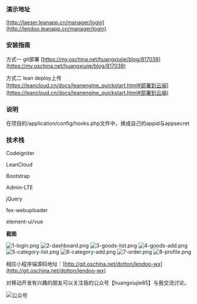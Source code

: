 ### 演示地址

[http://laeser.leanapp.cn/manager/login](http://lendoo.leanapp.cn/manager/login)

### 安装指南

方式一 git部署
[https://my.oschina.net/huangxiujie/blog/817038](https://my.oschina.net/huangxiujie/blog/817038)

方式二 lean deploy上传
[https://leancloud.cn/docs/leanengine_quickstart.html#部署到云端](https://leancloud.cn/docs/leanengine_quickstart.html#部署到云端)

### 说明

在项目的/application/config/hooks.php文件中，换成自己的appid与appsecret

### 技术栈

Codeigniter

LeanCloud

Bootstrap

Admin-LTE

jQuery

fex-webuploader

element-ui/vue

**截图**

![1-login.png](http://upload-images.jianshu.io/upload_images/2599324-55a404dac3c01799.png?imageMogr2/auto-orient/strip%7CimageView2/2/w/1240)
![2-dashboard.png](http://upload-images.jianshu.io/upload_images/2599324-95eaf7c4ad526974.png?imageMogr2/auto-orient/strip%7CimageView2/2/w/1240)
![3-goods-list.png](http://upload-images.jianshu.io/upload_images/2599324-8cc65415305ff312.png?imageMogr2/auto-orient/strip%7CimageView2/2/w/1240)
![4-goods-add.png](http://upload-images.jianshu.io/upload_images/2599324-629b145f9364a2bc.png?imageMogr2/auto-orient/strip%7CimageView2/2/w/1240)
![5-category-list.png](http://upload-images.jianshu.io/upload_images/2599324-d1d443f9a629f379.png?imageMogr2/auto-orient/strip%7CimageView2/2/w/1240)
![6-category-add.png](http://upload-images.jianshu.io/upload_images/2599324-4de4d7726d4d8f38.png?imageMogr2/auto-orient/strip%7CimageView2/2/w/1240)
![7-order.png](http://upload-images.jianshu.io/upload_images/2599324-d19908ef40000325.png?imageMogr2/auto-orient/strip%7CimageView2/2/w/1240)
![8-profile.png](http://upload-images.jianshu.io/upload_images/2599324-e70bd2dbdec0c616.png?imageMogr2/auto-orient/strip%7CimageView2/2/w/1240)

相应小程序端源码地址：[http://git.oschina.net/dotton/lendoo-wx](http://git.oschina.net/dotton/lendoo-wx)

对移动开发有兴趣的朋友可以关注我的公众号【huangxiujie85】与我交流讨论。

![公众号](https://static.oschina.net/uploads/img/201610/07111145_qD6d.jpg "二维码")